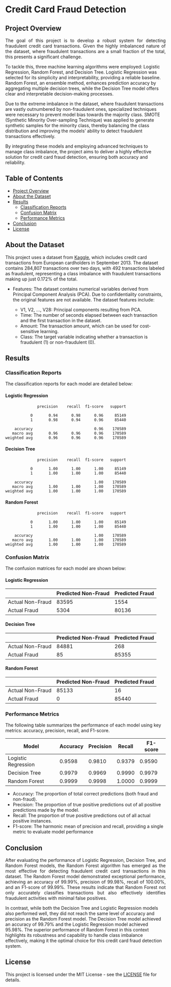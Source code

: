 # Credit Card Fraud Detection

## Project Overview

<p align="justify">
The goal of this project is to develop a robust system for detecting fraudulent credit card transactions. Given the highly imbalanced nature of the dataset, where fraudulent transactions are a small fraction of the total, this presents a significant challenge.

To tackle this, three machine learning algorithms were employed: Logistic Regression, Random Forest, and Decision Tree. Logistic Regression was selected for its simplicity and interpretability, providing a reliable baseline. Random Forest, an ensemble method, enhances prediction accuracy by aggregating multiple decision trees, while the Decision Tree model offers clear and interpretable decision-making processes.

Due to the extreme imbalance in the dataset, where fraudulent transactions are vastly outnumbered by non-fraudulent ones, specialized techniques were necessary to prevent model bias towards the majority class. SMOTE (Synthetic Minority Over-sampling Technique) was applied to generate synthetic samples for the minority class, thereby balancing the class distribution and improving the models’ ability to detect fraudulent transactions effectively.

By integrating these models and employing advanced techniques to manage class imbalance, the project aims to deliver a highly effective solution for credit card fraud detection, ensuring both accuracy and reliability.

</p>

## Table of Contents

- [Project Overview](#project-overview)
- [About the Dataset](#about-the-dataset)
- [Results](#results)
  - [Classification Reports](#classification-reports)
  - [Confusion Matrix](#confusion-matrix)
  - [Performance Metrics](#performance-metrics)
- [Conclusion](#conclusion)
- [License](#license)

## About the Dataset

This project uses a dataset from [Kaggle](https://www.kaggle.com/datasets/mlg-ulb/creditcardfraud), which includes credit card transactions from European cardholders in September 2013. The dataset contains 284,807 transactions over two days, with 492 transactions labeled as fraudulent, representing a class imbalance with fraudulent transactions making up just 0.172% of the total.

- Features: The dataset contains numerical variables derived from Principal Component Analysis (PCA). Due to confidentiality constraints, the original features are not available. The dataset features include:

  - V1, V2, ..., V28: Principal components resulting from PCA.
  - Time: The number of seconds elapsed between each transaction and the first transaction in the dataset.
  - Amount: The transaction amount, which can be used for cost-sensitive learning.
  - Class: The target variable indicating whether a transaction is fraudulent (1) or non-fraudulent (0).

## Results

### Classification Reports

The classification reports for each model are detailed below:

#### Logistic Regression

```
              precision    recall  f1-score   support

           0       0.94      0.98      0.96     85149
           1       0.98      0.94      0.96     85440

    accuracy                           0.96    170589
   macro avg       0.96      0.96      0.96    170589
weighted avg       0.96      0.96      0.96    170589
```

#### Decision Tree

```
              precision    recall  f1-score   support

           0       1.00      1.00      1.00     85149
           1       1.00      1.00      1.00     85440

    accuracy                           1.00    170589
   macro avg       1.00      1.00      1.00    170589
weighted avg       1.00      1.00      1.00    170589
```

#### Random Forest

```
              precision    recall  f1-score   support

           0       1.00      1.00      1.00     85149
           1       1.00      1.00      1.00     85440

    accuracy                           1.00    170589
   macro avg       1.00      1.00      1.00    170589
weighted avg       1.00      1.00      1.00    170589
```

### Confusion Matrix

The confusion matrices for each model are shown below:

#### Logistic Regression

|                  | Predicted Non-Fraud | Predicted Fraud |
| ---------------- | ------------------- | --------------- |
| Actual Non-Fraud | 83595               | 1554            |
| Actual Fraud     | 5304                | 80136           |

#### Decision Tree

|                  | Predicted Non-Fraud | Predicted Fraud |
| ---------------- | ------------------- | --------------- |
| Actual Non-Fraud | 84881               | 268             |
| Actual Fraud     | 85                  | 85355           |

#### Random Forest

|                  | Predicted Non-Fraud | Predicted Fraud |
| ---------------- | ------------------- | --------------- |
| Actual Non-Fraud | 85133               | 16              |
| Actual Fraud     | 0                   | 85440           |

### Performance Metrics

The following table summarizes the performance of each model using key metrics: accuracy, precision, recall, and F1-score.

| Model               | Accuracy | Precision | Recall | F1-score |
| ------------------- | -------- | --------- | ------ | -------- |
| Logistic Regression | 0.9598   | 0.9810    | 0.9379 | 0.9590   |
| Decision Tree       | 0.9979   | 0.9969    | 0.9990 | 0.9979   |
| Random Forest       | 0.9999   | 0.9998    | 1.0000 | 0.9999   |

- Accuracy: The proportion of total correct predictions (both fraud and non-fraud).
- Precision: The proportion of true positive predictions out of all positive predictions made by the model.
- Recall: The proportion of true positive predictions out of all actual positive instances.
- F1-score: The harmonic mean of precision and recall, providing a single metric to evaluate model performance

## Conclusion

<p align="justify">
After evaluating the performance of Logistic Regression, Decision Tree, and Random Forest models, the Random Forest algorithm has emerged as the most effective for detecting fraudulent credit card transactions in this dataset. The Random Forest model demonstrated exceptional performance, achieving an accuracy of 99.99%, precision of 99.98%, recall of 100.00%, and an F1-score of 99.99%. These results indicate that Random Forest not only accurately classifies transactions but also effectively identifies fraudulent activities with minimal false positives.

In contrast, while both the Decision Tree and Logistic Regression models also performed well, they did not reach the same level of accuracy and precision as the Random Forest model. The Decision Tree model achieved an accuracy of 99.79% and the Logistic Regression model achieved 95.98%. The superior performance of Random Forest in this context highlights its robustness and capability to handle class imbalance effectively, making it the optimal choice for this credit card fraud detection system.

</p>

## License

This project is licensed under the MIT License - see the [LICENSE](./LICENSE) file for details.

